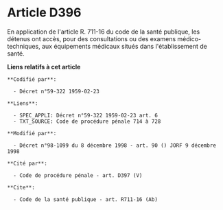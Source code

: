 # Article D396

En application de l'article R. 711-16 du code de la santé publique, les détenus ont accès, pour des consultations ou des
examens médico-techniques, aux équipements médicaux situés dans l'établissement de santé.

**Liens relatifs à cet article**

	**Codifié par**:

	  - Décret n°59-322 1959-02-23

	**Liens**:

	  - SPEC_APPLI: Décret n°59-322 1959-02-23 art. 6
	  - TXT_SOURCE: Code de procédure pénale 714 à 728

	**Modifié par**:

	  - Décret n°98-1099 du 8 décembre 1998 - art. 90 () JORF 9 décembre 1998

	**Cité par**:

	  - Code de procédure pénale - art. D397 (V)

	**Cite**:

	  - Code de la santé publique - art. R711-16 (Ab)
